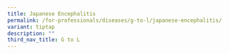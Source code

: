```yaml
---
title: Japanese Encephalitis
permalink: /for-professionals/diseases/g-to-l/japanese-encephalitis/
variant: tiptap
description: ""
third_nav_title: G to L
---
```

